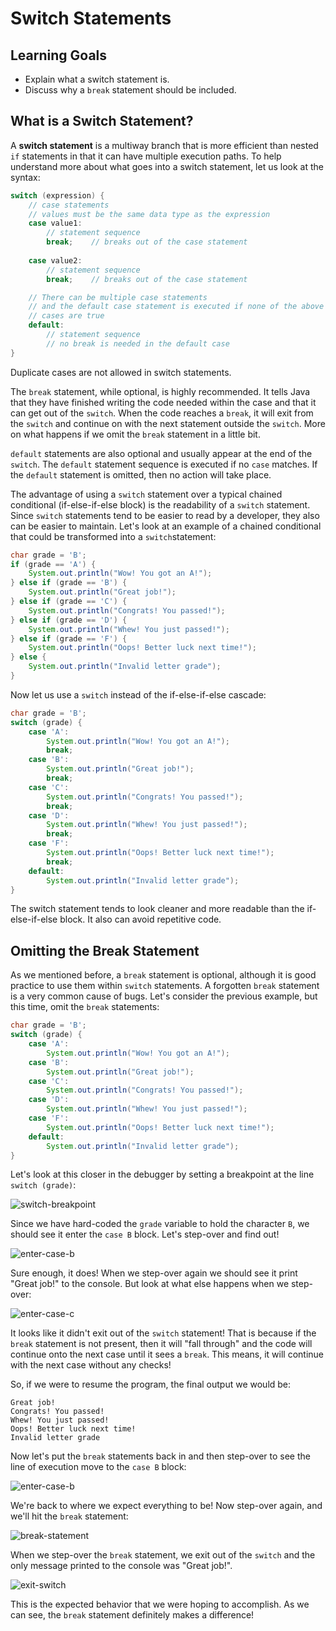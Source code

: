 # Switch Statements

## Learning Goals

- Explain what a switch statement is.
- Discuss why a `break` statement should be included.

## What is a Switch Statement?

A **switch statement** is a multiway branch that is more efficient than nested
`if` statements in that it can have multiple execution paths. To help understand
more about what goes into a switch statement, let us look at the syntax:

```java
switch (expression) {
    // case statements
    // values must be the same data type as the expression
    case value1:
        // statement sequence
        break;    // breaks out of the case statement
        
    case value2:
        // statement sequence
        break;    // breaks out of the case statement

    // There can be multiple case statements
    // and the default case statement is executed if none of the above
    // cases are true
    default:
        // statement sequence
        // no break is needed in the default case
}
```

Duplicate cases are not allowed in switch statements.

The `break` statement, while optional, is highly recommended. It tells Java that
they have finished writing the code needed within the case and that it can get
out of the `switch`. When the code reaches a `break`, it will exit from the
`switch` and continue on with the next statement outside the `switch`. More on
what happens if we omit the `break` statement in a little bit.

`default` statements are also optional and usually appear at the end of the
`switch`. The `default` statement sequence is executed if no `case` matches. If
the `default` statement is omitted, then no action will take place.

The advantage of using a `switch` statement over a typical chained conditional
(if-else-if-else block) is the readability of a `switch` statement. Since
`switch` statements tend to be easier to read by a developer, they also can be
easier to maintain. Let's look at an example of a chained conditional that could
be transformed into a `switch`statement:

```java
char grade = 'B';
if (grade == 'A') {
    System.out.println("Wow! You got an A!");
} else if (grade == 'B') {
    System.out.println("Great job!");
} else if (grade == 'C') {
    System.out.println("Congrats! You passed!");
} else if (grade == 'D') {
    System.out.println("Whew! You just passed!");
} else if (grade == 'F') {
    System.out.println("Oops! Better luck next time!");
} else {
    System.out.println("Invalid letter grade");
}
```

Now let us use a `switch` instead of the if-else-if-else cascade:

```java
char grade = 'B';
switch (grade) {
    case 'A':
        System.out.println("Wow! You got an A!");
        break;
    case 'B':
        System.out.println("Great job!");
        break;
    case 'C':
        System.out.println("Congrats! You passed!");
        break;
    case 'D':
        System.out.println("Whew! You just passed!");
        break;
    case 'F':
        System.out.println("Oops! Better luck next time!");
        break;
    default:
        System.out.println("Invalid letter grade");
}
```

The switch statement tends to look cleaner and more readable than the
if-else-if-else block. It also can avoid repetitive code.

## Omitting the Break Statement

As we mentioned before, a `break` statement is optional, although it is good
practice to use them within `switch` statements. A forgotten `break` statement
is a very common cause of bugs. Let's consider the previous example, but this
time, omit the `break` statements:

```java
char grade = 'B';
switch (grade) {
    case 'A':
        System.out.println("Wow! You got an A!");
    case 'B':
        System.out.println("Great job!");
    case 'C':
        System.out.println("Congrats! You passed!");
    case 'D':
        System.out.println("Whew! You just passed!");
    case 'F':
        System.out.println("Oops! Better luck next time!");
    default:
        System.out.println("Invalid letter grade");
}
```

Let's look at this closer in the debugger by setting a breakpoint at the line
`switch (grade)`:

![switch-breakpoint](https://curriculum-content.s3.amazonaws.com/java-mod-1/switch-statement/intellij-debugger-switch-breakpoint.png)

Since we have hard-coded the `grade` variable to hold the character `B`, we
should see it enter the `case B` block. Let's step-over and find out!

![enter-case-b](https://curriculum-content.s3.amazonaws.com/java-mod-1/switch-statement/intellij-debugger-enter-case-b.png)

Sure enough, it does! When we step-over again we should see it print
"Great job!" to the console. But look at what else happens when we step-over:

![enter-case-c](https://curriculum-content.s3.amazonaws.com/java-mod-1/switch-statement/intellij-debugger-enter-case-c.png)

It looks like it didn't exit out of the `switch` statement! That is because if
the `break` statement is not present, then it will "fall through" and the code
will continue onto the next case until it sees a `break`. This means, it will
continue with the next case without any checks!

So, if we were to resume the program, the final output we would be:

```text
Great job!
Congrats! You passed!
Whew! You just passed!
Oops! Better luck next time!
Invalid letter grade
```

Now let's put the `break` statements back in and then step-over to see the line
of execution move to the `case B` block:

![enter-case-b](https://curriculum-content.s3.amazonaws.com/java-mod-1/switch-statements/intellij-debugger-case-b.png)

We're back to where we expect everything to be! Now step-over again, and we'll
hit the `break` statement:

![break-statement](https://curriculum-content.s3.amazonaws.com/java-mod-1/switch-statement/intellij-debugger-hit-break-statement.png)

When we step-over the `break` statement, we exit out of the `switch` and the
only message printed to the console was "Great job!".

![exit-switch](https://curriculum-content.s3.amazonaws.com/java-mod-1/switch-statement/intellij-debugger-exit-switch-statement.png)

This is the expected behavior that we were hoping to accomplish. As we can see,
the `break` statement definitely makes a difference!
